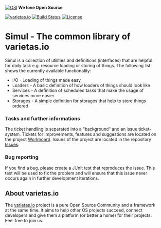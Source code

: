 [![OSI](https://res-5.cloudinary.com/crunchbase-production/image/upload/c_lpad,h_15,w_15,f_auto,q_auto:eco/v1413265600/yos3vcohir2yxnb3jtpf.png)](https://opensource.org) **We love Open Source**

[![varietas.io](https://img.shields.io/badge/varietas.io-active-ff69b4.svg)](https://varietas.io) [![Build Status](https://ci.varietas.io/job/varietas---instrumentum-simul/badge/icon)](https://ci.varietas.io/job/varietas---instrumentum-simul) [![License](https://img.shields.io/badge/License-Apache%202.0-blue.svg)](https://opensource.org/licenses/Apache-2.0)

# Simul - The common library of varietas.io
Simul is a collection of utilities and definitions (interfaces) that are helpful for daily task e.g. resource loading or storing of things. The following list shows the currently available functionality:

- I/O - Loading of things made easy
- Loaders - A basic definition of how loaders of things should look like
- Services - A definition of scheduled tasks that make the usage of services more easier
- Storages - A simple definition for storages that help to store things ordered

### Tasks and further informations

The ticket handling is separated into a "background" and an issue ticket-system. Tickets for improvements, features and suggestions are located on the project [Workboard](https://team.varietas.io/project/board/4/). Issues of the project are located in the repository [Issues](https://github.com/varietas/instrumentum-simul/issues).

### Bug reporting

If you find a bug, please create a JUnit test that reproduces the issue. This test will be used to fix the problem and will ensure that this issue never occurs again in further development iterations.

## About varietas.io

The [varietas.io](https://varietas.io) project is a pure Open Source Community and a framework at the same time. It aims to help other OS projects succeed, connect developers and give them a platform (or better a home) for their projects. Feel free to join us.